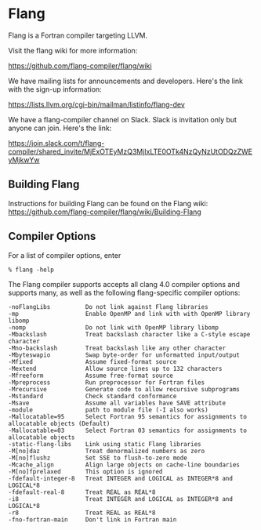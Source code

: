 Flang
=====

Flang is a Fortran compiler targeting LLVM.

Visit the flang wiki for more information:

https://github.com/flang-compiler/flang/wiki

We have mailing lists for announcements and developers.
Here's the link with the sign-up information:

https://lists.llvm.org/cgi-bin/mailman/listinfo/flang-dev

We have a flang-compiler channel on Slack.  Slack is invitation only but anyone can join.  Here's the link:

https://join.slack.com/t/flang-compiler/shared_invite/MjExOTEyMzQ3MjIxLTE0OTk4NzQyNzUtODQzZWEyMjkwYw


## Building Flang

Instructions for building Flang can be found on the Flang wiki:
https://github.com/flang-compiler/flang/wiki/Building-Flang


## Compiler Options

For a list of compiler options, enter

```
% flang -help
```

The Flang compiler supports accepts all clang 4.0 compiler options and supports many, as well as the following flang-specific compiler options:

```lang-none
-noFlangLibs          Do not link against Flang libraries
-mp                   Enable OpenMP and link with with OpenMP library libomp
-nomp                 Do not link with OpenMP library libomp
-Mbackslash           Treat backslash character like a C-style escape character
-Mno-backslash        Treat backslash like any other character
-Mbyteswapio          Swap byte-order for unformatted input/output
-Mfixed               Assume fixed-format source
-Mextend              Allow source lines up to 132 characters
-Mfreeform            Assume free-format source
-Mpreprocess          Run preprocessor for Fortran files
-Mrecursive           Generate code to allow recursive subprograms
-Mstandard            Check standard conformance
-Msave                Assume all variables have SAVE attribute
-module               path to module file (-I also works)
-Mallocatable=95      Select Fortran 95 semantics for assignments to allocatable objects (Default)
-Mallocatable=03      Select Fortran 03 semantics for assignments to allocatable objects
-static-flang-libs    Link using static Flang libraries
-M[no]daz             Treat denormalized numbers as zero
-M[no]flushz          Set SSE to flush-to-zero mode
-Mcache_align         Align large objects on cache-line boundaries
-M[no]fprelaxed       This option is ignored
-fdefault-integer-8   Treat INTEGER and LOGICAL as INTEGER*8 and LOGICAL*8
-fdefault-real-8      Treat REAL as REAL*8
-i8                   Treat INTEGER and LOGICAL as INTEGER*8 and LOGICAL*8
-r8                   Treat REAL as REAL*8
-fno-fortran-main     Don't link in Fortran main
```

